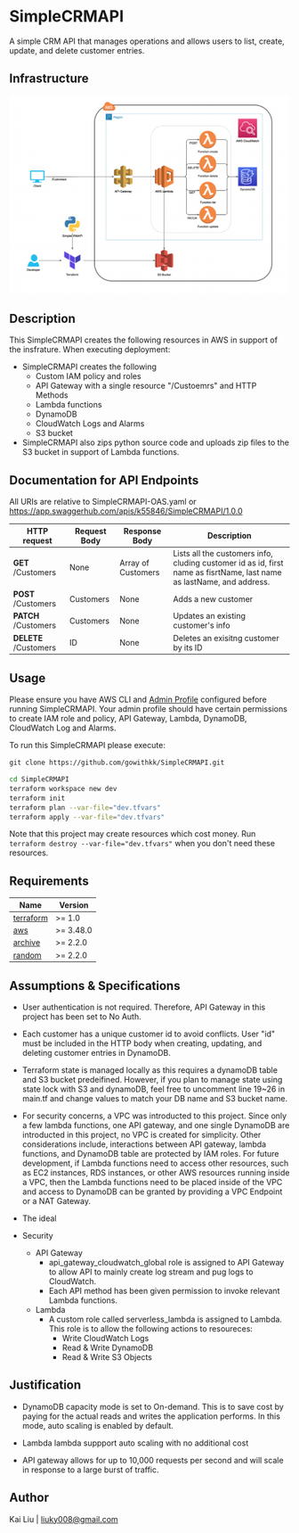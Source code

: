 # SimpleCRMAPI
A simple CRM API that manages operations and allows users to list, create, update, and delete customer entries.

## Infrastructure
![ alt text for screen readers](https://github.com/gowithkk/SimpleCRMAPI/blob/main/Image/SimpleCRMAPI-Architecture.png) 

## Description
This SimpleCRMAPI creates the following resources in AWS in support of the insfrature. When executing deployment:
* SimpleCRMAPI creates the following
     * Custom IAM policy and roles
     * API Gateway with a single resource "/Custoemrs" and HTTP Methods
     * Lambda functions 
     * DynamoDB
     * CloudWatch Logs and Alarms
     * S3 bucket
* SimpleCRMAPI also zips python source code and uploads zip files to the S3 bucket in support of Lambda functions.

## Documentation for API Endpoints

All URIs are relative to SimpleCRMAPI-OAS.yaml or https://app.swaggerhub.com/apis/k55846/SimpleCRMAPI/1.0.0

HTTP request | Request Body | Response Body | Description
------------ | ------------- | ------------- | ------------- 
**GET** /Customers  | None | Array of Customers | Lists all the customers info, cluding customer id as id, first name as fisrtName, last name as lastName, and address.
**POST** /Customers | Customers | None | Adds a new customer
**PATCH** /Customers | Customers | None | Updates an existing customer&#39;s info
**DELETE** /Customers | ID | None |  Deletes an exisitng customer by its ID

## Usage

Please ensure you have AWS CLI and [Admin Profile](https://docs.aws.amazon.com/polly/latest/dg/setup-aws-cli.html) configured before running SimpleCRMAPI. Your admin profile should have certain permissions to create IAM role and policy, API Gateway, Lambda, DynamoDB, CloudWatch Log and Alarms.

To run this SimpleCRMAPI please execute:

```
git clone https://github.com/gowithkk/SimpleCRMAPI.git
```

```bash
cd SimpleCRMAPI
terraform workspace new dev
terraform init
terraform plan --var-file="dev.tfvars"
terraform apply --var-file="dev.tfvars"
```

Note that this project may create resources which cost money. Run `terraform destroy --var-file="dev.tfvars"` when you don't need these resources.

## Requirements

| Name | Version |
|------|---------|
| <a name="requirement_terraform"></a> [terraform](#requirement\_terraform) | >= 1.0 |
| <a name="requirement_aws"></a> [aws](#requirement\_aws) | >= 3.48.0 |
| <a name="requirement_archive"></a> [archive](#requirement\_archive) | >= 2.2.0 |
| <a name="requirement_random"></a> [random](#requirement\_random) | >= 2.2.0 |

## Assumptions & Specifications
 * User authentication is not required. Therefore, API Gateway in this project has been set to No Auth.
 * Each customer has a unique customer id to avoid conflicts. User "id" must be included in the HTTP body when creating, updating, and deleting customer entries in DynamoDB.


 * Terraform state is managed locally as this requires a dynamoDB table and S3 bucket predeifined. However, if you plan to manage state using state lock with S3 and dynamoDB, feel free to uncomment line 19~26 in main.tf and change values to match your DB name and S3 bucket name.
 * For security concerns, a VPC was introducted to this project. Since only a few lambda functions, one API gateway, and one single DynamoDB are introducted in this project, no VPC is created for simplicity. Other considerations include, interactions between API gateway, lambda functions, and DynamoDB table are protected by IAM roles. For future development, if Lambda functions need to access other resources, such as EC2 instances, RDS instances, or other AWS resources running inside a VPC, then the Lambda functions need to be placed inside of the VPC and access to DynamoDB can be granted by providing a VPC Endpoint or a NAT Gateway. 
 * The ideal 
 * Security 
     * API Gateway
          * api_gateway_cloudwatch_global role is assigned to API Gateway to allow API to mainly create log stream and pug logs to CloudWatch.
          * Each API method has been given permission to invoke relevant Lambda functions.
     * Lambda
          * A custom role called serverless_lambda is assigned to Lambda. This role is to allow the following actions to resoureces:
               * Write CloudWatch Logs 
               * Read & Write DynamoDB 
               * Read & Write S3 Objects


## Justification
* DynamoDB 
capacity mode is set to On-demand. This is to save cost by paying for the actual reads and writes the application performs.
In this mode, auto scaling is enabled by default. 

* Lambda 
lambda suppport auto scaling with no additional cost

* API gateway 
allows for up to 10,000 requests per second and will scale in response to a large burst of traffic.

## Author
Kai Liu | liuky008@gmail.com